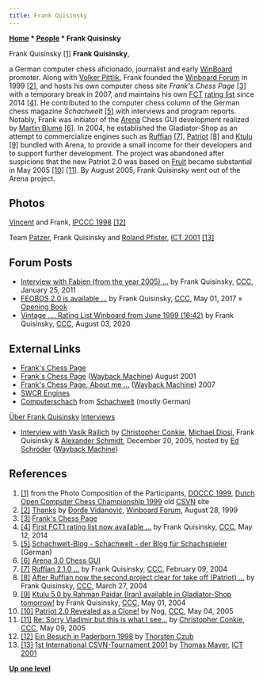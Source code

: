 ```yaml
---
title: Frank Quisinsky
---
```

**[Home](Home "Home") * [People](People "People") * Frank Quisinsky**

[](http://old.csvn.nl/pics/part.jpg) Frank Quisinsky <a id="cite-note-1" href="#cite-ref-1">[1]</a>
**Frank Quisinsky**,

a German computer chess aficionado, journalist and early [WinBoard](WinBoard "WinBoard") promoter. Along with [Volker Pittlik](index.php?title=Volker_Pittlik&action=edit&redlink=1 "Volker Pittlik (page does not exist)"), Frank founded the [Winboard Forum](Computer_Chess_Forums "Computer Chess Forums") in 1999 <a id="cite-note-2" href="#cite-ref-2">[2]</a>, and hosts his own computer chess site *Frank's Chess Page* <a id="cite-note-3" href="#cite-ref-3">[3]</a> with a temporary break in 2007, and maintains his own [FCT](FCT "FCT") [rating list](Engine_Rating_Lists "Engine Rating Lists") since 2014 <a id="cite-note-4" href="#cite-ref-4">[4]</a>. He contributed to the computer chess column of the German chess magazine *Schachwelt* <a id="cite-note-5" href="#cite-ref-5">[5]</a> with interviews and program reports. Notably, Frank was initiator of the [Arena](Arena "Arena") Chess GUI development realized by [Martin Blume](Martin_Blume "Martin Blume") <a id="cite-note-6" href="#cite-ref-6">[6]</a>. In 2004, he established the Gladiator-Shop as an attempt to commercialize engines such as [Ruffian](Ruffian "Ruffian") <a id="cite-note-7" href="#cite-ref-7">[7]</a>, [Patriot](Patriot "Patriot") <a id="cite-note-8" href="#cite-ref-8">[8]</a> and [Ktulu](Ktulu "Ktulu") <a id="cite-note-9" href="#cite-ref-9">[9]</a> bundled with Arena, to provide a small income for their developers and to support further development. The project was abandoned after suspicions that the new Patriot 2.0 was based on [Fruit](Fruit "Fruit") became substantial in May 2005 <a id="cite-note-10" href="#cite-ref-10">[10]</a> <a id="cite-note-11" href="#cite-ref-11">[11]</a>. By August 2005, Frank Quisinsky went out of the Arena project.

## Photos

[](http://www.thorstenczub.de/Paderborn.html)
[Vincent](Vincent_Diepeveen "Vincent Diepeveen") and Frank, [IPCCC 1998](IPCCC_1998 "IPCCC 1998") <a id="cite-note-12" href="#cite-ref-12">[12]</a>

[](http://www.quarkchess.de/csvn2001/body_index.html)
Team [Patzer](Patzer "Patzer"), Frank Quisinsky and [Roland Pfister](Roland_Pfister "Roland Pfister"), [ICT 2001](ICT_2001 "ICT 2001") <a id="cite-note-13" href="#cite-ref-13">[13]</a>

## Forum Posts

- [Interview with Fabien (from the year 2005) ...](http://www.talkchess.com/forum/viewtopic.php?t=37777) by Frank Quisinsky, [CCC](CCC "CCC"), January 25, 2011
- [FEOBOS 2.0 is available ...](http://www.talkchess.com/forum/viewtopic.php?t=63877) by Frank Quisinsky, [CCC](CCC "CCC"), May 01, 2017 » [Opening Book](Opening_Book "Opening Book")
- [Vintage .... Rating List Winboard from June 1999 (16:42)](http://www.talkchess.com/forum3/viewtopic.php?f=2&t=74669) by Frank Quisinsky, [CCC](CCC "CCC"), August 03, 2020

## External Links

- [Frank's Chess Page](https://www.amateurschach.de/)
- [Frank\`s Chess Page](http://web.archive.org/web/20010818021959/http://www.amateurschach.de/) ([Wayback Machine](https://en.wikipedia.org/wiki/Wayback_Machine)) August 2001
- [Frank's Chess Page, About me ...](http://web.archive.org/web/20070713232125/http://www.amateurschach.de/atl4/_about-me.htm) ([Wayback Machine](https://en.wikipedia.org/wiki/Wayback_Machine)) 2007
- [SWCR Engines](http://www.nk-qy.info/bericht-swcr-engines.htm)
- [Computerschach](http://www.schach-welt.de/schach/computerschach) from [Schachwelt](http://www.schach-welt.de/) (mostly German)

[Über Frank Quisinsky](http://www.schach-welt.de/schach/computerschach/ueber-frank-quisinsky)
[Interviews](http://www.schach-welt.de/schach/computerschach/interviews)

- [Interview with Vasik Rajlich](http://web.archive.org/web/20160316125302/http://www.top-5000.nl/int/rybka.htm) by [Christopher Conkie](index.php?title=Christopher_Conkie&action=edit&redlink=1 "Christopher Conkie (page does not exist)"), [Michael Diosi](index.php?title=Michael_Diosi&action=edit&redlink=1 "Michael Diosi (page does not exist)"), Frank Quisinsky & [Alexander Schmidt](index.php?title=Alexander_Schmidt&action=edit&redlink=1 "Alexander Schmidt (page does not exist)"), December 20, 2005, hosted by [Ed Schröder](Ed_Schroder "Ed Schroder") ([Wayback Machine](https://en.wikipedia.org/wiki/Wayback_Machine))

## References

1. <a id="cite-ref-1" href="#cite-note-1">[1]</a> from the Photo Composition of the Participants, [DOCCC 1999](DOCCC_1999 "DOCCC 1999"), [Dutch Open Computer Chess Championship 1999](http://old.csvn.nl/docc99.html) old [CSVN](CSVN "CSVN") site
1. <a id="cite-ref-2" href="#cite-note-2">[2]</a> [Thanks](http://www.open-aurec.com/wbforum/viewtopic.php?f=18&t=30267) by [Đorđe Vidanović](%C4%90or%C4%91e_Vidanovi%C4%87 "Đorđe Vidanović"), [Winboard Forum](Computer_Chess_Forums "Computer Chess Forums"), August 28, 1999
1. <a id="cite-ref-3" href="#cite-note-3">[3]</a> [Frank's Chess Page](https://www.amateurschach.de/)
1. <a id="cite-ref-4" href="#cite-note-4">[4]</a> [First FCT1 rating list now available ...](http://www.talkchess.com/forum/viewtopic.php?t=52292) by Frank Quisinsky, [CCC](CCC "CCC"), May 12, 2014
1. <a id="cite-ref-5" href="#cite-note-5">[5]</a> [Schachwelt-Blog - Schachwelt - der Blog für Schachspieler](http://www.schach-welt.de/index.php) (German)
1. <a id="cite-ref-6" href="#cite-note-6">[6]</a> [Arena 3.0 Chess GUI](http://www.playwitharena.com/)
1. <a id="cite-ref-7" href="#cite-note-7">[7]</a> [Ruffian 2.1.0 ...](https://www.stmintz.com/ccc/index.php?id=348116) by Frank Quisinsky, [CCC](CCC "CCC"), February 09, 2004
1. <a id="cite-ref-8" href="#cite-note-8">[8]</a> [After Ruffian now the second project clear for take off (Patriot) ...](https://www.stmintz.com/ccc/index.php?id=356900) by Frank Quisinsky, [CCC](CCC "CCC"), March 27, 2004
1. <a id="cite-ref-9" href="#cite-note-9">[9]</a> [Ktulu 5.0 by Rahman Paidar (Iran) available in Gladiator-Shop tomorrow!](https://www.stmintz.com/ccc/index.php?id=362816) by Frank Quisinsky, [CCC](CCC "CCC"), May 01, 2004
1. <a id="cite-ref-10" href="#cite-note-10">[10]</a> [Patriot 2.0 Revealed as a Clone!](https://www.stmintz.com/ccc/index.php?id=424288) by Nog, [CCC](CCC "CCC"), May 04, 2005
1. <a id="cite-ref-11" href="#cite-note-11">[11]</a> [Re: Sorry Vladimir but this is what I see...](https://www.stmintz.com/ccc/index.php?id=425107) by [Christopher Conkie](index.php?title=Christopher_Conkie&action=edit&redlink=1 "Christopher Conkie (page does not exist)"), [CCC](CCC "CCC"), May 09, 2005
1. <a id="cite-ref-12" href="#cite-note-12">[12]</a> [Ein Besuch in Paderborn 1998](http://www.thorstenczub.de/Paderborn.html) by [Thorsten Czub](Thorsten_Czub "Thorsten Czub")
1. <a id="cite-ref-13" href="#cite-note-13">[13]</a> [1st International CSVN-Tournament 2001](http://www.quarkchess.de/csvn2001/body_index.html) by [Thomas Mayer](Thomas_Mayer "Thomas Mayer"), [ICT 2001](ICT_2001 "ICT 2001")

**[Up one level](People "People")**

